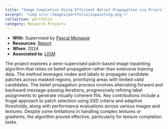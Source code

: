 ```yaml
---
title: "Image Completion Using Efficient Belief Propagation via Priority Scheduling and Dynamic Pruning"
excerpt: "<img src='/images/portfolio/inpainting.png'>"
collection: portfolio
category: Research Projects
---
```


* __With__: Supervised by [Pascal Monasse](https://ecoledesponts.fr/pascal-monasse)
* __Resources__: [Report](/files/portfolio/inpainting_report.pdf)
* __When__: 2024
* __Associated to__: [LIGM](https://siteigm.univ-mlv.fr/)

The project explores a semi-supervised patch-based image inpainting algorithm that relies on belief propagation rather than extensive training data. The method leverages nodes and labels to propagate candidate patches across masked regions, prioritizing areas with limited valid candidates. The belief propagation process involves alternating forward and backward message-passing iterations, progressively refining label assignments to generate visually coherent fills. Key contributions include a frugal approach to patch selection using SSD criteria and adaptive thresholds, along with performance evaluations across various images and textures. Despite some limitations in handling complex textures or gradients, the algorithm proved effective, particularly for texture completion tasks.
